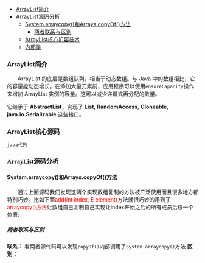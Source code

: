<!-- MarkdownTOC -->

- [ArrayList简介](#arraylist简介)
- [ArrayList源码分析](#arraylist源码分析)
    - [System.arraycopy\(\)和Arrays.copyOf\(\)方法](#systemarraycopy和arrayscopyof方法)
        - [两者联系与区别](#两者联系与区别)
    - [ArrayList核心扩容技术](#arraylist核心扩容技术)
    - [内部类](#内部类)

<!-- /MarkdownTOC -->

### ArrayList简介
　　ArrayList 的底层是数组队列，相当于动态数组。与 Java 中的数组相比，它的容量能动态增长。在添加大量元素前，应用程序可以使用`ensureCapacity`操作来增加 ArrayList 实例的容量。这可以减少递增式再分配的数量。
    
   它继承于 **AbstractList**，实现了 **List**, **RandomAccess**, **Cloneable**, **java.io.Serializable** 这些接口。
### ArrayList核心源码

```java
java代码
```
### <font face="楷体" id="1" id="5">ArrayList源码分析</font>
####  System.arraycopy()和Arrays.copyOf()方法
　　通过上面源码我们发现这两个实现数组复制的方法被广泛使用而且很多地方都特别巧妙。比如下面<font color="red">add(int index, E element)</font>方法就很巧妙的用到了<font color="red">arraycopy()方法</font>让数组自己复制自己实现让index开始之后的所有成员后移一个位置:

##### 两者联系与区别
**联系：**
看两者源代码可以发现`copyOf()`内部调用了`System.arraycopy()`方法
**区别：**
